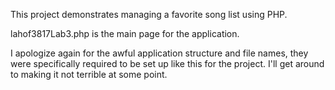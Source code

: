 This project demonstrates managing a favorite song list using PHP.


lahof3817Lab3.php is the main page for the application.

I apologize again for the awful application structure and file names, they were specifically required to be set up
like this for the project. I'll get around to making it not terrible at some point.
